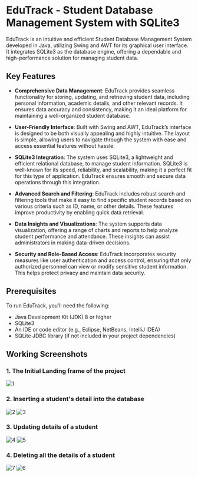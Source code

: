# EduTrack - Student Database Management System with SQLite3

EduTrack is an intuitive and efficient Student Database Management System developed in Java, utilizing Swing and AWT for its graphical user interface. It integrates SQLite3 as the database engine, offering a dependable and high-performance solution for managing student data.

## Key Features

- **Comprehensive Data Management**: EduTrack provides seamless functionality for storing, updating, and retrieving student data, including personal information, academic details, and other relevant records. It ensures data accuracy and consistency, making it an ideal platform for maintaining a well-organized student database.

- **User-Friendly Interface**: Built with Swing and AWT, EduTrack’s interface is designed to be both visually appealing and highly intuitive. The layout is simple, allowing users to navigate through the system with ease and access essential features without hassle.

- **SQLite3 Integration**: The system uses SQLite3, a lightweight and efficient relational database, to manage student information. SQLite3 is well-known for its speed, reliability, and scalability, making it a perfect fit for this type of application. EduTrack ensures smooth and secure data operations through this integration.

- **Advanced Search and Filtering**: EduTrack includes robust search and filtering tools that make it easy to find specific student records based on various criteria such as ID, name, or other details. These features improve productivity by enabling quick data retrieval.

- **Data Insights and Visualizations**: The system supports data visualization, offering a range of charts and reports to help analyze student performance and attendance. These insights can assist administrators in making data-driven decisions.

- **Security and Role-Based Access**: EduTrack incorporates security measures like user authentication and access control, ensuring that only authorized personnel can view or modify sensitive student information. This helps protect privacy and maintain data security.

## Prerequisites

To run EduTrack, you’ll need the following:
- Java Development Kit (JDK) 8 or higher
- SQLite3
- An IDE or code editor (e.g., Eclipse, NetBeans, IntelliJ IDEA)
- SQLite JDBC library (if not included in your project dependencies)

## Working Screenshots

### 1. The Initial Landing frame of the project 
![1](https://github.com/user-attachments/assets/28dbce2a-c9e1-4a3c-8608-0fb546be4f76)

### 2. Inserting a student's detail into the database
![2](https://github.com/user-attachments/assets/22208e6f-140f-4efd-86ea-46c71f152c2b)
![3](https://github.com/user-attachments/assets/366fabba-422c-4cdd-ae70-8169c9d78d71)

### 3. Updating details of a student
![4](https://github.com/user-attachments/assets/e7db95ea-a099-4ff6-9b79-50acd31d29df)
![5](https://github.com/user-attachments/assets/73e0cdac-9668-4e0e-bbf4-2a08f4dde7d5)

### 4. Deleting all the details of a student
![7](https://github.com/user-attachments/assets/029c46a3-2223-471a-9cf8-276dc551a438)
![6](https://github.com/user-attachments/assets/deb4eefc-c7cf-4e1a-998d-9b69129fc04d)
